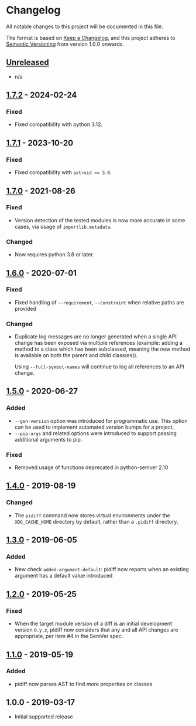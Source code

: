 # Changelog
All notable changes to this project will be documented in this file.

The format is based on [Keep a Changelog](https://keepachangelog.com/en/1.0.0/),
and this project adheres to [Semantic Versioning](https://semver.org/spec/v2.0.0.html)
from version 1.0.0 onwards.

## [Unreleased]

- n/a

## [1.7.2] - 2024-02-24

### Fixed

- Fixed compatibility with python 3.12.

## [1.7.1] - 2023-10-20

### Fixed

- Fixed compatibility with `astroid >= 3.0`.

## [1.7.0] - 2021-08-26

### Fixed

- Version detection of the tested modules is now more accurate in some cases,
  via usage of `importlib.metadata`.

### Changed

- Now requires python 3.8 or later.

## [1.6.0] - 2020-07-01

### Fixed

- Fixed handling of `--requirement`, `--constraint` when relative paths are
  provided

### Changed

- Duplicate log messages are no longer generated when a single API change
  has been exposed via multiple references (example: adding a method to a class which
  has been subclassed, meaning the new method is available on both the
  parent and child class(es)).

  Using `--full-symbol-names` will continue to log all references to an
  API change.

## [1.5.0] - 2020-06-27

### Added

- ``--gen-version`` option was introduced for programmatic use. This option can be
  used to implement automated version bumps for a project.
- ``--pip-args`` and related options were introduced to support passing
  additional arguments to pip.

### Fixed

- Removed usage of functions deprecated in python-semver 2.10

## [1.4.0] - 2019-08-19

### Changed

- The `pidiff` command now stores virtual environments under the
  `XDG_CACHE_HOME` directory by default, rather than a `.pidiff` directory.

## [1.3.0] - 2019-06-05

### Added

- New check `added-argument-default`: pidiff now reports when an existing argument
  has a default value introduced

## [1.2.0] - 2019-05-25

### Fixed

- When the target module version of a diff is an initial development version `0.y.z`,
  pidiff now considers that any and all API changes are appropriate, per item #4
  in the SemVer spec.

## [1.1.0] - 2019-05-19

### Added

- pidiff now parses AST to find more properties on classes

## 1.0.0 - 2019-03-17

- Initial supported release


[Unreleased]: https://github.com/rohanpm/pidiff/compare/v1.7.2..HEAD
[1.7.2]: https://github.com/rohanpm/pidiff/compare/v1.7.1..v1.7.2
[1.7.1]: https://github.com/rohanpm/pidiff/compare/v1.7.0..v1.7.1
[1.7.0]: https://github.com/rohanpm/pidiff/compare/v1.6.0..v1.7.0
[1.6.0]: https://github.com/rohanpm/pidiff/compare/v1.5.0..v1.6.0
[1.5.0]: https://github.com/rohanpm/pidiff/compare/v1.4.0..v1.5.0
[1.4.0]: https://github.com/rohanpm/pidiff/compare/v1.3.0..v1.4.0
[1.3.0]: https://github.com/rohanpm/pidiff/compare/v1.2.0..v1.3.0
[1.2.0]: https://github.com/rohanpm/pidiff/compare/v1.1.0..v1.2.0
[1.1.0]: https://github.com/rohanpm/pidiff/compare/v1.0.0..v1.1.0
